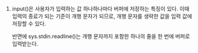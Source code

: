 1. input()은 사용자가 입력하는 값 하나하나마다 버퍼에 저장하는 특징이 있다. 이때 입력의 종료가 되는 기준이 개행 문자가 되므로, 개행 문자를 생략한 값을 입력 값에 저장할 수 있다.

    반면에 sys.stdin.readline()는 개행 문자까지 포함한 하나의 줄을 한 번에 버퍼로 입력받는다.